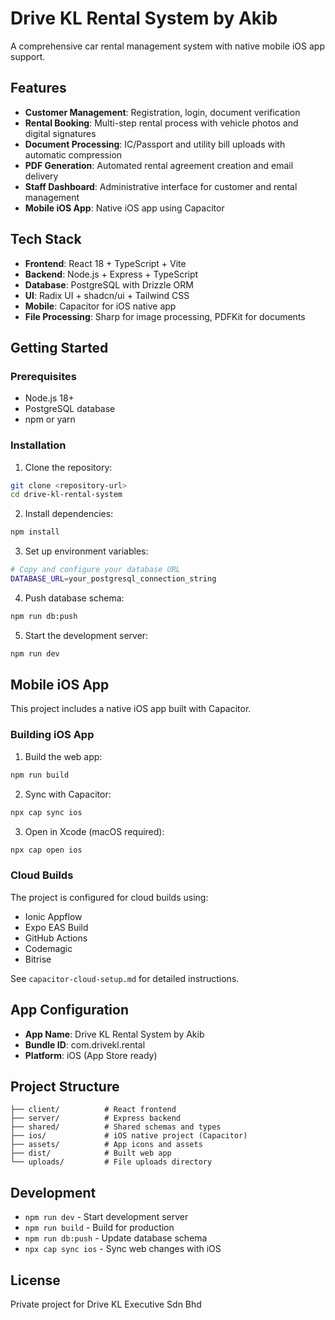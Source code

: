 # Drive KL Rental System by Akib

A comprehensive car rental management system with native mobile iOS app support.

## Features

- **Customer Management**: Registration, login, document verification
- **Rental Booking**: Multi-step rental process with vehicle photos and digital signatures
- **Document Processing**: IC/Passport and utility bill uploads with automatic compression
- **PDF Generation**: Automated rental agreement creation and email delivery
- **Staff Dashboard**: Administrative interface for customer and rental management
- **Mobile iOS App**: Native iOS app using Capacitor

## Tech Stack

- **Frontend**: React 18 + TypeScript + Vite
- **Backend**: Node.js + Express + TypeScript
- **Database**: PostgreSQL with Drizzle ORM
- **UI**: Radix UI + shadcn/ui + Tailwind CSS
- **Mobile**: Capacitor for iOS native app
- **File Processing**: Sharp for image processing, PDFKit for documents

## Getting Started

### Prerequisites
- Node.js 18+
- PostgreSQL database
- npm or yarn

### Installation

1. Clone the repository:
```bash
git clone <repository-url>
cd drive-kl-rental-system
```

2. Install dependencies:
```bash
npm install
```

3. Set up environment variables:
```bash
# Copy and configure your database URL
DATABASE_URL=your_postgresql_connection_string
```

4. Push database schema:
```bash
npm run db:push
```

5. Start the development server:
```bash
npm run dev
```

## Mobile iOS App

This project includes a native iOS app built with Capacitor.

### Building iOS App

1. Build the web app:
```bash
npm run build
```

2. Sync with Capacitor:
```bash
npx cap sync ios
```

3. Open in Xcode (macOS required):
```bash
npx cap open ios
```

### Cloud Builds

The project is configured for cloud builds using:
- Ionic Appflow
- Expo EAS Build
- GitHub Actions
- Codemagic
- Bitrise

See `capacitor-cloud-setup.md` for detailed instructions.

## App Configuration

- **App Name**: Drive KL Rental System by Akib
- **Bundle ID**: com.drivekl.rental
- **Platform**: iOS (App Store ready)

## Project Structure

```
├── client/          # React frontend
├── server/          # Express backend
├── shared/          # Shared schemas and types
├── ios/             # iOS native project (Capacitor)
├── assets/          # App icons and assets
├── dist/            # Built web app
└── uploads/         # File uploads directory
```

## Development

- `npm run dev` - Start development server
- `npm run build` - Build for production
- `npm run db:push` - Update database schema
- `npx cap sync ios` - Sync web changes with iOS

## License

Private project for Drive KL Executive Sdn Bhd